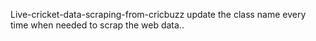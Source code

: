 Live-cricket-data-scraping-from-cricbuzz
update the class name every time when needed to scrap the web data..
